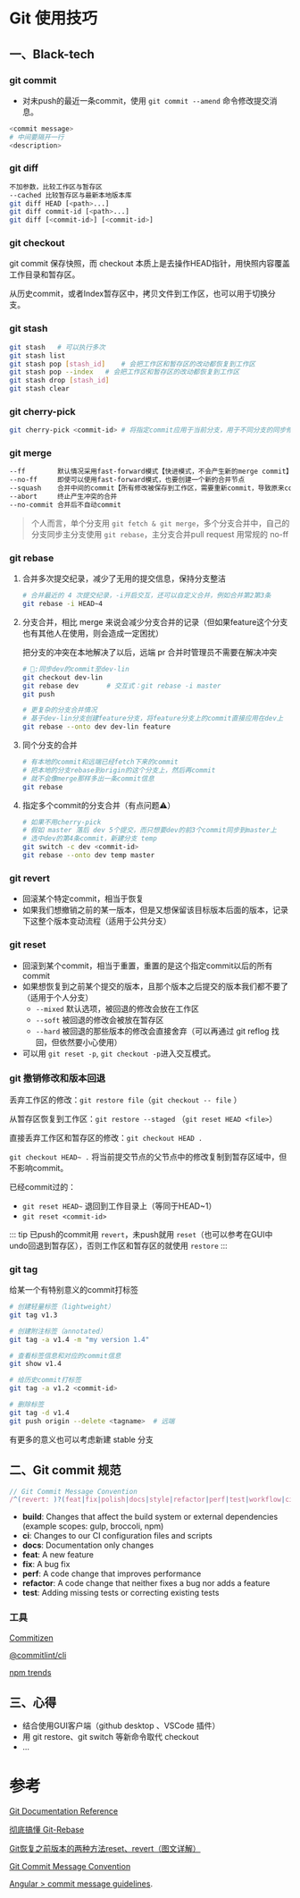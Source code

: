 # Git 使用技巧

## 一、Black-tech

### git commit

- 对未push的最近一条commit，使用 `git commit --amend` 命令修改提交消息。

```sh
<commit message>
# 中间要隔开一行
<description>
```

### git diff

```sh
不加参数，比较工作区与暂存区
--cached 比较暂存区与最新本地版本库
git diff HEAD [<path>...]
git diff commit-id [<path>...]
git diff [<commit-id>] [<commit-id>]
```

### git checkout

git commit 保存快照，而 checkout 本质上是去操作HEAD指针，用快照内容覆盖工作目录和暂存区。

从历史commit，或者Index暂存区中，拷贝文件到工作区，也可以用于切换分支。

### git stash

```sh
git stash	# 可以执行多次
git stash list
git stash pop [stash_id]	# 会把工作区和暂存区的改动都恢复到工作区
git stash pop --index	# 会把工作区和暂存区的改动都恢复到工作区
git stash drop [stash_id]
git stash clear
```

### git cherry-pick

```bash
git cherry-pick <commit-id>	# 将指定commit应用于当前分支，用于不同分支的同步修改
```

### git merge

```sh
--ff		默认情况采用fast-forward模式【快进模式，不会产生新的merge commit】
--no-ff		即使可以使用fast-forward模式，也要创建一个新的合并节点
--squash	合并中间的commit【所有修改被保存到工作区，需要重新commit，导致原来commit的author信息会丢失】
--abort		终止产生冲突的合并
--no-commit	合并后不自动commit
```

> 个人而言，单个分支用 `git fetch & git merge`，多个分支合并中，自己的分支同步主分支使用 `git rebase`，主分支合并pull request 用常规的 no-ff

### git rebase

1. 合并多次提交纪录，减少了无用的提交信息，保持分支整洁

   ```sh
   # 合并最近的 4 次提交纪录，-i开启交互，还可以自定义合并，例如合并第2第3条
   git rebase -i HEAD~4
   ```

2. 分支合并，相比 merge 来说会减少分支合并的记录（但如果feature这个分支也有其他人在使用，则会造成一定困扰）

   把分支的冲突在本地解决了以后，远端 pr 合并时管理员不需要在解决冲突
   
   ```sh
   # 🌰:同步dev的commit至dev-lin
   git checkout dev-lin
   git rebase dev		# 交互式：git rebase -i master
   git push
   ```
   
   ```sh
   # 更复杂的分支合并情况
   # 基于dev-lin分支创建feature分支，将feature分支上的commit直接应用在dev上
   git rebase --onto dev dev-lin feature
   ```

3. 同个分支的合并

   ```sh
   # 有本地的commit和远端已经fetch下来的commit
   # 把本地的分支rebase到origin的这个分支上，然后再commit
   # 就不会像merge那样多出一条commit信息
   git rebase
   ```

4. 指定多个commit的分支合并（有点问题⚠️）

   ```sh
   # 如果不用cherry-pick
   # 假如 master 落后 dev 5个提交，而只想要dev的前3个commit同步到master上
   # 选中dev的第4条commit，新建分支 temp
   git switch -c dev <commit-id>
   git rebase --onto dev temp master
   ```



### git revert

- 回滚某个特定commit，相当于恢复
- 如果我们想撤销之前的某一版本，但是又想保留该目标版本后面的版本，记录下这整个版本变动流程（适用于公共分支）

### git reset

- 回滚到某个commit，相当于重置，重置的是这个指定commit以后的所有commit
- 如果想恢复到之前某个提交的版本，且那个版本之后提交的版本我们都不要了（适用于个人分支）
  - `--mixed` 默认选项，被回退的修改会放在工作区
  - `--soft` 被回退的修改会被放在暂存区
  - `--hard` 被回退的那些版本的修改会直接舍弃（可以再通过 git reflog 找回，但依然要小心使用）
- 可以用 `git reset -p`, `git checkout -p`进入交互模式。

### git 撤销修改和版本回退

丢弃工作区的修改：`git restore file`（`git checkout -- file` ）

从暂存区恢复到工作区：`git restore --staged` （`git reset HEAD <file>`）

直接丢弃工作区和暂存区的修改：`git checkout HEAD .`

`git checkout HEAD~ .` 将当前提交节点的父节点中的修改复制到暂存区域中，但不影响commit。

已经commit过的：

- `git reset HEAD~`  退回到工作目录上（等同于HEAD~1）
- `git reset <commit-id>`

::: tip
已push的commit用 `revert`，未push就用 `reset`（也可以参考在GUI中undo回退到暂存区），否则工作区和暂存区的就使用 `restore`
:::

### git tag

给某一个有特别意义的commit打标签

```sh
# 创建轻量标签（lightweight）
git tag v1.3

# 创建附注标签（annotated）
git tag -a v1.4 -m "my version 1.4"

# 查看标签信息和对应的commit信息
git show v1.4

# 给历史commit打标签
git tag -a v1.2 <commit-id>

# 删除标签
git tag -d v1.4
git push origin --delete <tagname>	# 远端
```

有更多的意义也可以考虑新建 stable 分支



## 二、Git commit 规范

```js
// Git Commit Message Convention
/^(revert: )?(feat|fix|polish|docs|style|refactor|perf|test|workflow|ci|chore|types)(\(.+\))?: .{1,50}/
```

- **build**: Changes that affect the build system or external dependencies (example scopes: gulp, broccoli, npm)
- **ci**: Changes to our CI configuration files and scripts
- **docs**: Documentation only changes
- **feat**: A new feature
- **fix**: A bug fix
- **perf**: A code change that improves performance
- **refactor**: A code change that neither fixes a bug nor adds a feature
- **test**: Adding missing tests or correcting existing tests

### 工具

[Commitizen](http://commitizen.github.io/cz-cli/)

[@commitlint/cli](https://www.npmjs.com/package/@commitlint/cli)

[npm trends](https://www.npmtrends.com/commitizen-vs-commitlint-vs-@commitlint/cli)



## 三、心得

- 结合使用GUI客户端（github desktop 、VSCode 插件）
- 用 git restore、git switch 等新命令取代 checkout
- ...





# 参考

[Git Documentation Reference](https://git-scm.com/docs)

[彻底搞懂 Git-Rebase](http://jartto.wang/2018/12/11/git-rebase/)

[Git恢复之前版本的两种方法reset、revert（图文详解）](https://blog.csdn.net/yxlshk/article/details/79944535)

[Git Commit Message Convention](https://github.com/vuejs/vue/blob/dev/.github/COMMIT_CONVENTION.md)

[Angular > commit message guidelines](https://github.com/angular/angular/blob/master/CONTRIBUTING.md#commit).

